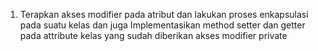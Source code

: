 1. Terapkan akses modifier pada atribut dan lakukan proses enkapsulasi pada suatu kelas dan juga Implementasikan method setter dan getter pada attribute kelas yang sudah
diberikan akses modifier private
